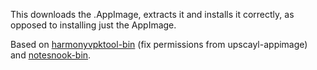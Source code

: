 This downloads the .AppImage, extracts it and installs it correctly, as opposed to installing just the AppImage.

Based on [harmonyvpktool-bin](https://aur.archlinux.org/packages/harmonyvpktool-bin) (fix permissions from upscayl-appimage) and [notesnook-bin](https://aur.archlinux.org/packages/notesnook-bin).

